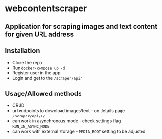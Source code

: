 # webcontentscraper

## Application for scraping images and text content for given URL address

Installation
------------------------------
- Clone the repo
- Run `docker-compose up -d`
- Register user in the app
- Login and get to the `/scraper/api/`

Usage/Allowed methods
------------------------------

- CRUD
- url endpoints to download images/text - on details page `/scraper/api/1/`
- can work in asynchronous mode - check settings flag `RUN_IN_ASYNC_MODE`
- can work with external storage - `MEDIA_ROOT` setting to be adjusted
